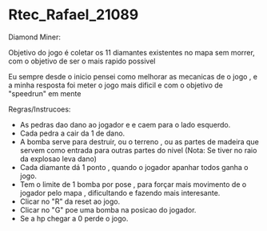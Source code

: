 # Rtec_Rafael_21089

Diamond Miner:

Objetivo do jogo é coletar os 11 diamantes existentes no mapa sem morrer, com o objetivo de ser o mais rapido possivel

Eu sempre desde o inicio pensei como melhorar as mecanicas de o jogo , e a minha resposta foi meter o jogo mais dificil e com o objetivo de "speedrun" em mente

Regras/Instrucoes:

- As pedras dao dano ao jogador e e caem para o lado esquerdo.
- Cada pedra a cair da 1 de dano.
- A bomba serve para destruir, ou o terreno , ou as partes de madeira que servem como entrada para outras partes do nivel (Nota: Se tiver no raio da explosao leva dano)
- Cada diamante dá 1 ponto , quando o jogador apanhar todos ganha o jogo.
- Tem o limite de 1 bomba por pose , para forçar mais movimento de o jogador pelo mapa , dificultando e fazendo mais interesante.
- Clicar no "R" da reset ao jogo.
- Clicar no "G" poe uma bomba na posicao do jogador.
- Se a hp chegar a 0 perde o jogo.
